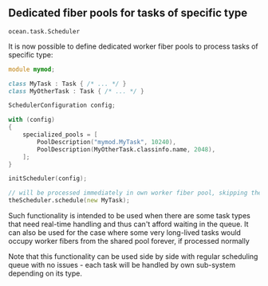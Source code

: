 ## Dedicated fiber pools for tasks of specific type

`ocean.task.Scheduler`

It is now possible to define dedicated worker fiber pools to process tasks of
specific type:

```D
module mymod;

class MyTask : Task { /* ... */ }
class MyOtherTask : Task { /* ... */ }

SchedulerConfiguration config;

with (config)
{
    specialized_pools = [
        PoolDescription("mymod.MyTask", 10240),
        PoolDescription(MyOtherTask.classinfo.name, 2048),
    ];
}

initScheduler(config);

// will be processed immediately in own worker fiber pool, skipping the queue:
theScheduler.schedule(new MyTask);
```

Such functionality is intended to be used when there are some task types that
need real-time handling and thus can't afford waiting in the queue.  It can
also be used for the case where some very long-lived tasks would occupy worker
fibers from the shared pool forever, if processed normally

Note that this functionality can be used side by side with regular scheduling
queue with no issues - each task will be handled by own sub-system depending
on its type.
